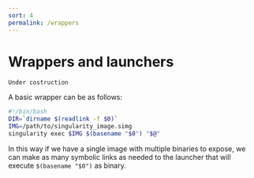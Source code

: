 ```yaml
---
sort: 4
permalink: /wrappers
---
```


# Wrappers and launchers

```note
Under costruction
```

A basic wrapper can be as follows:
```bash launcher.sh
#!/bin/bash
DIR=`dirname $(readlink -f $0)`
IMG=/path/to/singularity_image.simg
singularity exec $IMG $(basename "$0") "$@"
```

In this way if we have a single image with multiple binaries to expose, we can make as many symbolic links as needed to the launcher that will execute `$(basename "$0")` as binary.
